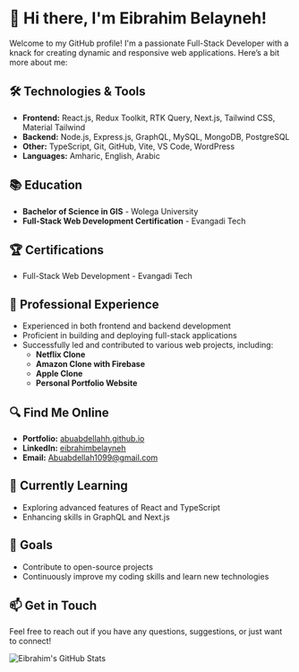 # 👋 Hi there, I'm Eibrahim Belayneh!

Welcome to my GitHub profile! I'm a passionate Full-Stack Developer with a knack for creating dynamic and responsive web applications. Here’s a bit more about me:

## 🛠️ Technologies & Tools
- **Frontend:** React.js, Redux Toolkit, RTK Query, Next.js, Tailwind CSS, Material Tailwind
- **Backend:** Node.js, Express.js, GraphQL, MySQL, MongoDB, PostgreSQL
- **Other:** TypeScript, Git, GitHub, Vite, VS Code, WordPress
- **Languages:** Amharic, English, Arabic

## 📚 Education
- **Bachelor of Science in GIS** - Wolega University
- **Full-Stack Web Development Certification** - Evangadi Tech

## 🏆 Certifications
- Full-Stack Web Development - Evangadi Tech

## 💼 Professional Experience
- Experienced in both frontend and backend development
- Proficient in building and deploying full-stack applications
- Successfully led and contributed to various web projects, including:
  - **Netflix Clone**
  - **Amazon Clone with Firebase**
  - **Apple Clone**
  - **Personal Portfolio Website**

## 🔍 Find Me Online
- **Portfolio:** [abuabdellahh.github.io](https://abuabdellahh.github.io)
- **LinkedIn:** [eibrahimbelayneh](https://www.linkedin.com/in/eibrahimbelayneh)
- **Email:** Abuabdellah1099@gmail.com

## 🌱 Currently Learning
- Exploring advanced features of React and TypeScript
- Enhancing skills in GraphQL and Next.js

## 🚀 Goals
- Contribute to open-source projects
- Continuously improve my coding skills and learn new technologies

## 📫 Get in Touch
Feel free to reach out if you have any questions, suggestions, or just want to connect!

![Eibrahim's GitHub Stats](https://github-readme-stats.vercel.app/api?username=abuabdellahh&show_icons=true&theme=radical)

